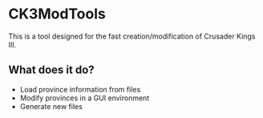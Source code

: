 # CK3ModTools
This is a tool designed for the fast creation/modification of Crusader Kings III.

## What does it do?
- Load province information from files
- Modify provinces in a GUI environment
- Generate new files
